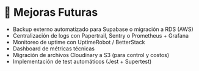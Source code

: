 # 🚧 Mejoras Futuras

- Backup externo automatizado para Supabase o migración a RDS (AWS)
- Centralización de logs con Papertrail, Sentry o Prometheus + Grafana
- Monitoreo de uptime con UptimeRobot / BetterStack
- Dashboard de métricas técnicas
- Migración de archivos Cloudinary a S3 (para control y costos)
- Implementación de test automáticos (Jest + Supertest)
